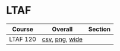 # LTAF

| Course | Overall | Section |
| ------ | ------- | ------- |
| LTAF 120 | [csv](https://github.com/UCSD-Historical-Enrollment-Data/2025Fall/blob/main/overall/LTAF%20120.csv), [png](https://raw.githubusercontent.com/UCSD-Historical-Enrollment-Data/2025Fall/main/plot_overall/LTAF%20120.png), [wide](https://raw.githubusercontent.com/UCSD-Historical-Enrollment-Data/2025Fall/main/plot_overall_wide/LTAF%20120.png) |  |
